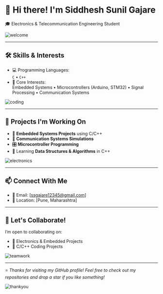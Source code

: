 # 👋 Hi there! I'm Siddhesh Sunil Gajare  
🎓 Electronics & Telecommunication Engineering Student  

![welcome](https://media.giphy.com/media/hvRJCLFzcasrR4ia7z/giphy.gif)

---

## 🛠️ Skills & Interests

- 💻 Programming Languages:  
  `C` • `C++`  
- 🔌 Core Interests:  
  Embedded Systems • Microcontrollers (Arduino, STM32) • Signal Processing • Communication Systems  

![coding](https://media.giphy.com/media/qgQUggAC3Pfv687qPC/giphy.gif)

---

## 📁 Projects I'm Working On

- 🔧 **Embedded Systems Projects** using C/C++
- 📡 **Communication Systems Simulations**
- 🎛️ **Microcontroller Programming**
- 🧠 Learning **Data Structures & Algorithms** in C++

![electronics](https://media.giphy.com/media/26tPplGWjN0xLybiU/giphy.gif)

---

## 📫 Connect With Me

- 📧 Email: [ssgajare12345@gmail.com]   
- 📍 Location: [Pune, Maharashtra]  

---

## 🚀 Let's Collaborate!

I’m open to collaborating on:
- 🔌 Electronics & Embedded Projects  
- 🧠 C/C++ Coding Projects  

![teamwork](https://media.giphy.com/media/3o7aD2saalBwwftBIY/giphy.gif)

---

⭐ *Thanks for visiting my GitHub profile! Feel free to check out my repositories and drop a star if you like something!*

![thankyou](https://media.giphy.com/media/l0MYt5jPR6QX5pnqM/giphy.gif)
